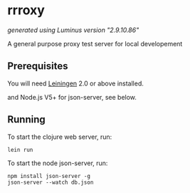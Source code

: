 # rrroxy

_generated using Luminus version "2.9.10.86"_

A general purpose proxy test server for local developement

## Prerequisites

You will need [Leiningen][1] 2.0 or above installed.

[1]: https://github.com/technomancy/leiningen

and Node.js V5+ for json-server, see below.

## Running

To start the clojure web server, run:

    lein run

To start the node json-server, run:

    npm install json-server -g
    json-server --watch db.json
